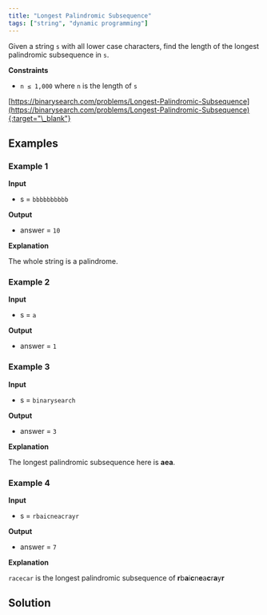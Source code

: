 ```yaml
---
title: "Longest Palindromic Subsequence"
tags: ["string", "dynamic programming"]
---
```


Given a string `s` with all lower case characters, find the length of the longest palindromic subsequence in `s`.

**Constraints**

- `n ≤ 1,000` where `n` is the length of `s`

[https://binarysearch.com/problems/Longest-Palindromic-Subsequence](https://binarysearch.com/problems/Longest-Palindromic-Subsequence){:target="\_blank"}

## Examples

### Example 1

**Input**

- s = `bbbbbbbbbb`

**Output**

- answer = `10`

**Explanation**

The whole string is a palindrome.

### Example 2

**Input**

- s = `a`

**Output**

- answer = `1`

### Example 3

**Input**

- s = `binarysearch`

**Output**

- answer = `3`

**Explanation**

The longest palindromic subsequence here is **aea**.

### Example 4

**Input**

- s = `rbaicneacrayr`

**Output**

- answer = `7`

**Explanation**

`racecar` is the longest palindromic subsequence of **r**b**a**i**c**n**e**a**c**r**a**y**r**

## Solution

<script src="https://gist.github.com/yaeba/16da7be5123724fcf6eccc25581cef5a.js?file=Longest-Palindromic-Subsequence.cpp"></script>
<script src="https://gist.github.com/yaeba/16da7be5123724fcf6eccc25581cef5a.js?file=Longest-Palindromic-Subsequence.py"></script>
